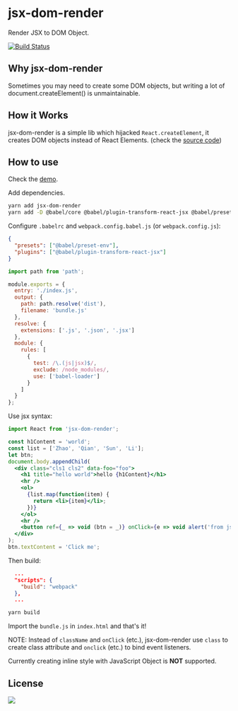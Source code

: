 # jsx-dom-render

Render JSX to DOM Object.

[![Build Status](https://travis-ci.org/oychao/jsx-dom-render.svg?branch=master)](https://travis-ci.org/oychao/jsx-dom-render)

## Why jsx-dom-render

Sometimes you may need to create some DOM objects, but writing a lot of document.createElement() is unmaintainable.

## How it Works

jsx-dom-render is a simple lib which hijacked `React.createElement`, it creates DOM objects instead of React Elements. (check the [source code][1])

## How to use

Check the [demo][2].

Add dependencies.

```bash
yarn add jsx-dom-render
yarn add -D @babel/core @babel/plugin-transform-react-jsx @babel/preset-env @babel/register babel-loader@8.0.0-beta.2 webpack
```

Configure `.babelrc` and `webpack.config.babel.js` (or `webpack.config.js`):

```json
{
  "presets": ["@babel/preset-env"],
  "plugins": ["@babel/plugin-transform-react-jsx"]
}
```

```js
import path from 'path';

module.exports = {
  entry: './index.js',
  output: {
    path: path.resolve('dist'),
    filename: 'bundle.js'
  },
  resolve: {
    extensions: ['.js', '.json', '.jsx']
  },
  module: {
    rules: [
      {
        test: /\.(js|jsx)$/,
        exclude: /node_modules/,
        use: ['babel-loader']
      }
    ]
  }
};
```

Use jsx syntax:

```jsx
import React from 'jsx-dom-render';

const h1Content = 'world';
const list = ['Zhao', 'Qian', 'Sun', 'Li'];
let btn;
document.body.appendChild(
  <div class="cls1 cls2" data-foo="foo">
    <h1 title="hello world">hello {h1Content}</h1>
    <hr />
    <ol>
      {list.map(function(item) {
        return <li>{item}</li>;
      })}
    </ol>
    <hr />
    <button ref={_ => void (btn = _)} onClick={e => void alert('from jsx')} />
  </div>
);
btn.textContent = 'Click me';
```

Then build:

```package.json
  ...
  "scripts": {
    "build": "webpack"
  },
  ...
```

```bash
yarn build
```

Import the `bundle.js` in `index.html` and that's it!

NOTE: Instead of `className` and `onClick` (etc.), jsx-dom-render use `class` to create class attribute and `onclick` (etc.) to bind event listeners.

Currently creating inline style with JavaScript Object is **NOT** supported.

## License

[![](http://www.wtfpl.net/wp-content/uploads/2012/12/wtfpl-badge-4.png)](http://www.wtfpl.net/)

[1]: https://github.com/oychao/jsx-dom-render/blob/master/index.js
[2]: https://github.com/oychao/jsx-dom-render/tree/master/demo
